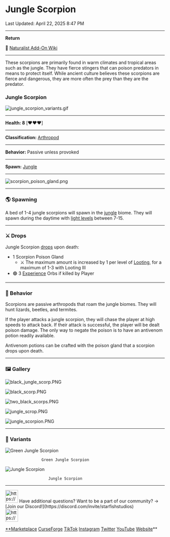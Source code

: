 # Jungle Scorpion

Last Updated: April 22, 2025 8:47 PM

---

**Return**

🐻 [Naturalist Add-On Wiki](https://www.notion.so/1a7a9a61c3f1800c8e32e893d6e7f430?pvs=21)

---

These scorpions are primarily found in warm climates and tropical areas such as the jungle. They have fierce stingers that can poison predators in means to protect itself. While ancient culture believes these scorpions are fierce and dangerous, they are more often the prey than they are the predator. 

<aside>

### **Jungle Scorpion**

![jungle_scorpion_variants.gif](Jungle%20Scorpion%201dd816019a9f81d59a76fddeb7aff61a/jungle_scorpion_variants.gif)

---

**Health: 8** [♥️♥️♥️]

---

**Classification:** [Arthropod](https://minecraft.wiki/w/Arthropod)

---

**Behavior:** Passive unless provoked

---

**Spawn:** [Jungle](https://minecraft.wiki/w/Jungle)

---

![scorpion_poison_gland.png](Jungle%20Scorpion%201dd816019a9f81d59a76fddeb7aff61a/scorpion_poison_gland.png)

</aside>

---

### 🌎 Spawning

A bed of 1-4 jungle scorpions will spawn in the [jungle](https://minecraft.wiki/w/Jungle) biome. They will spawn during the daytime with [light levels](https://minecraft.fandom.com/wiki/Light) between 7-15.

---

### ⚔️ Drops

Jungle Scorpion [drops](https://minecraft.fandom.com/wiki/Drops) upon death:

- 1 Scorpion Poison Gland
    - ⚔️ The maximum amount is increased by 1 per level of [Looting](https://minecraft.fandom.com/wiki/Looting), for a maximum of 1-3 with Looting III
- 🟢 3 [Experience](https://minecraft.fandom.com/wiki/Experience) Orbs if killed by Player

---

### 🧠 Behavior

Scorpions are passive arthropods that roam the jungle biomes. They will hunt lizards, beetles, and termites.

If the player attacks a jungle scorpion, they will chase the player at high speeds to attack back. If their attack is successful, the player will be dealt poison damage. The only way to negate the poison is to have an antivenom potion readily available.

Antivenom potions can be crafted with the poison gland that a scorpion drops upon death.

---

### 🖼️ Gallery

![black_jungle_scorp.PNG](Jungle%20Scorpion%201dd816019a9f81d59a76fddeb7aff61a/black_jungle_scorp.png)

![black_scorp.PNG](Jungle%20Scorpion%201dd816019a9f81d59a76fddeb7aff61a/black_scorp.png)

![two_black_scorps.PNG](Jungle%20Scorpion%201dd816019a9f81d59a76fddeb7aff61a/two_black_scorps.png)

![jungle_scrop.PNG](Jungle%20Scorpion%201dd816019a9f81d59a76fddeb7aff61a/jungle_scrop.png)

![jungle_scorpion.PNG](Jungle%20Scorpion%201dd816019a9f81d59a76fddeb7aff61a/jungle_scorpion.png)

---

### 🎨 Variants

![                    Green Jungle Scorpion](Jungle%20Scorpion%201dd816019a9f81d59a76fddeb7aff61a/green_jungle_scorpion.gif)

                    Green Jungle Scorpion

![                       Jungle Scorpion](Jungle%20Scorpion%201dd816019a9f81d59a76fddeb7aff61a/jungle_scorpion.gif)

                       Jungle Scorpion

---

<aside>
<img src="https://www.notion.so/icons/headset_red.svg" alt="https://www.notion.so/icons/headset_red.svg" width="40px" /> Have additional questions? Want to be a part of our community? → [Join our Discord!](https://discord.com/invite/starfishstudios)

</aside>

<aside>
<img src="https://www.notion.so/icons/star_red.svg" alt="https://www.notion.so/icons/star_red.svg" width="40px" />

[**Marketplace](https://www.minecraft.net/en-us/marketplace/creator?name=Starfish%20Studios)      [CurseForge](https://www.curseforge.com/members/starfish_studios/projects)      [TikTok](https://www.tiktok.com/@starfishstudios)      [Instagram](https://www.instagram.com/starfishstudiosinc/)      [Twitter](https://twitter.com/starfishstudios)      [YouTube](https://www.youtube.com/@starfishstudios)      [Website](https://starfish-studios.com/)**

</aside>